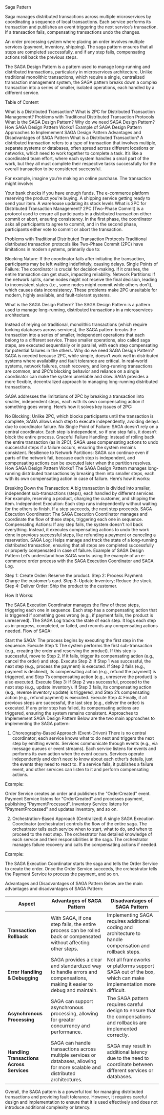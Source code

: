 Saga Pattern

Saga manages distributed transactions across multiple microservices by coordinating a sequence of local transactions. Each service performs its transaction and publishes an event triggering the next service’s transaction. If a transaction fails, compensating transactions undo the changes.

An order processing system where placing an order involves multiple services (payment, inventory, shipping). The saga pattern ensures that all steps are completed successfully, and if any step fails, compensating actions roll back the previous steps.

The SAGA Design Pattern is a pattern used to manage long-running and distributed transactions, particularly in microservices architecture. Unlike traditional monolithic transactions, which require a single, centralized transaction management system, the SAGA pattern breaks down a complex transaction into a series of smaller, isolated operations, each handled by a different service.

Table of Content

What is a Distributed Transaction?
What is 2PC for Distributed Transaction Management?
Problems with Traditional Distributed Transaction Protocols
What is the SAGA Design Pattern?
Why do we need SAGA Design Pattern?
How SAGA Design Pattern Works?
Example of SAGA Design Pattern
Approaches to Implemement SAGA Design Pattern
Advantages and Disadvantages of SAGA Pattern
What is a Distributed Transaction?
A distributed transaction refers to a type of transaction that involves multiple, separate systems or databases, often spread across different locations or networks, which need to work together to complete a task. It’s like a coordinated team effort, where each system handles a small part of the work, but they all must complete their respective tasks successfully for the overall transaction to be considered successful.

For example, imagine you’re making an online purchase. The transaction might involve:

Your bank checks if you have enough funds.
The e-commerce platform reserving the product you’re buying.
A shipping service getting ready to send your item.
A warehouse updating its stock levels
What is 2PC for Distributed Transaction Management?
2PC (Two-Phase Commit) is a protocol used to ensure all participants in a distributed transaction either commit or abort, ensuring consistency. In the first phase, the coordinator asks all participants to agree to commit, and in the second phase, participants either vote to commit or abort the transaction.

Problems with Traditional Distributed Transaction Protocols
Traditional distributed transaction protocols like Two-Phase Commit (2PC) have limitations in modern systems, primarily due to:

Blocking Nature: If the coordinator fails after initiating the transaction, participants may be left waiting indefinitely, causing delays.
Single Points of Failure: The coordinator is crucial for decision-making. If it crashes, the entire transaction can get stuck, impacting reliability.
Network Partitions: If the network splits, some nodes might not receive the final decision, leading to inconsistent states (i.e., some nodes might commit while others don’t), which causes data inconsistency.
These problems make 2PC unsuitable for modern, highly available, and fault-tolerant systems.

What is the SAGA Design Pattern?
The SAGA Design Pattern is a pattern used to manage long-running, distributed transactions in a microservices architecture.

Instead of relying on traditional, monolithic transactions (which require locking databases across services), the SAGA pattern breaks the transaction into a series of smaller, independent operations that each belong to a different service.
These smaller operations, also called saga steps, are executed sequentially or in parallel, with each step compensating for potential failures in the others.
Why do we need SAGA Design Pattern?
SAGA is needed because 2PC, while simple, doesn’t work well in distributed systems where availability and fault tolerance are critical. In real-world systems, network failures, crash recovery, and long-running transactions are common, and 2PC’s blocking behavior and reliance on a single coordinator can make the system unreliable and slow. SAGA provides a more flexible, decentralized approach to managing long-running distributed transactions.


SAGA addresses the limitations of 2PC by breaking a transaction into smaller, independent steps, each with its own compensating action if something goes wrong. Here’s how it solves key issues of 2PC:


No Blocking: Unlike 2PC, which blocks participants until the transaction is complete, SAGA allows each step to execute independently, avoiding delays due to coordinator failure.
No Single Point of Failure: SAGA doesn’t rely on a central coordinator. Each step is independent, so if one step fails, it doesn’t block the entire process.
Graceful Failure Handling: Instead of rolling back the entire transaction (as in 2PC), SAGA uses compensating actions to undo successful steps if a failure occurs, ensuring the system remains consistent.
Resilience to Network Partitions: SAGA can continue even if parts of the network fail, because each step is independent, and compensating actions can be executed later when the partition resolves.
How SAGA Design Pattern Works?
The SAGA Design Pattern manages long-running distributed transactions by breaking them into smaller steps, each with its own compensating action in case of failure. Here’s how it works:

Breaking Down the Transaction: A big transaction is divided into smaller, independent sub-transactions (steps), each handled by different services. For example, reserving a product, charging the customer, and shipping the item.
Independent Execution: Each step runs independently without waiting for the others to finish. If a step succeeds, the next step proceeds.
SAGA Execution Coordinator: The SAGA Execution Coordinator manages and coordinate the flow of these steps, triggering each one in sequence.
Compensating Actions: If any step fails, the system doesn’t roll back everything. Instead, it executes compensating actions to undo the work done in previous successful steps, like refunding a payment or canceling a reservation.
SAGA Log: Helps manage and track the state of a long-running distributed transaction, ensuring that all steps are completed successfully or properly compensated in case of failure.
Example of SAGA Design Pattern
Let’s understand how SAGA works using the example of an e-commerce order process with the SAGA Execution Coordinator and SAGA Log.


Step 1: Create Order: Reserve the product.
Step 2: Process Payment: Charge the customer’s card.
Step 3: Update Inventory: Reduce the stock.
Step 4: Deliver Order: Ship the product to the customer.

How It Works:

The SAGA Execution Coordinator manages the flow of these steps, triggering each one in sequence.
Each step has a compensating action that is triggered if something goes wrong (e.g., if payment fails, the product is unreserved).
The SAGA Log tracks the state of each step. It logs each step as in-progress, completed, or failed, and records any compensating actions needed.
Flow of SAGA:

Start the SAGA:
The process begins by executing the first step in the sequence.
Execute Step 1:
The system performs the first sub-transaction (e.g., creating the order and reserving the product). If this step is successful, move to Step 2. If it fails, trigger its compensating action (e.g., cancel the order) and stop.
Execute Step 2:
If Step 1 was successful, the next step (e.g., process the payment) is executed. If Step 2 fails (e.g., payment is declined), its compensating action (e.g., refund the payment) is triggered, and Step 1’s compensating action (e.g., unreserve the product) is also executed.
Execute Step 3:
If Step 2 was successful, proceed to the next step (e.g., update inventory). If Step 3 fails, its compensating action (e.g., reverse inventory update) is triggered, and Step 2’s compensating action (e.g., refund payment) is executed.
Execute Step 4:
Finally, if all previous steps are successful, the last step (e.g., deliver the order) is executed. If any prior step has failed, its compensating actions are triggered, ensuring the system remains consistent.
Approaches to Implemement SAGA Design Pattern
Below are the two main approaches to implementing the SAGA pattern:

1. Choreography-Based Approach (Event-Driven)
There is no central coordinator; each service knows what to do next and triggers the next step by emitting events.
Services communicate through events (e.g., via message queues or event streams). Each service listens for events and performs its own action when the event occurs.
Services operate independently and don’t need to know about each other’s details, just the events they need to react to.
If a service fails, it publishes a failure event, and other services can listen to it and perform compensating actions.

Example:


Order Service creates an order and publishes the "OrderCreated" event.
Payment Service listens for "OrderCreated" and processes payment, publishing "PaymentProcessed".
Inventory Service listens for "PaymentProcessed" and updates inventory, and so on.

2. Orchestration-Based Approach (Centralized)
A single SAGA Execution Coordinator (orchestrator) controls the flow of the entire saga.
The orchestrator tells each service when to start, what to do, and when to proceed to the next step.
The orchestrator has detailed knowledge of each service and their responsibilities in the saga.
The orchestrator manages failure recovery and calls the compensating actions if needed.

Example:


The SAGA Execution Coordinator starts the saga and tells the Order Service to create the order.
Once the Order Service succeeds, the orchestrator tells the Payment Service to process the payment, and so on.

Advantages and Disadvantages of SAGA Pattern
Below are the main advantages and disadvantages of SAGA Pattern:

| **Aspect**                                      | **Advantages of SAGA Pattern**                                                                                         | **Disadvantages of SAGA Pattern**                                                                                              |
|-------------------------------------------------|------------------------------------------------------------------------------------------------------------------------|-------------------------------------------------------------------------------------------------------------------------------|
| **Transaction Rollback**                        | With SAGA, if one step fails, the entire process can be rolled back or compensated without affecting other steps.      | Implementing SAGA requires additional coding and architecture to handle compensation and rollback steps.                       |
| **Error Handling & Debugging**                  | SAGA provides a clear and standardized way to handle errors and compensations, making it easier to debug and maintain.  | Not all frameworks or platforms support SAGA out of the box, which can make implementation more difficult.                    |
| **Asynchronous Processing**                     | SAGA can support asynchronous processing, allowing for greater concurrency and performance.                            | The SAGA pattern requires careful design to ensure that the compensations and rollbacks are implemented correctly.             |
| **Handling Transactions Across Services**       | SAGA can handle transactions across multiple services or databases, allowing for more scalable and distributed architectures. | SAGA may result in additional latency due to the need to coordinate between different services or databases.                   |


Overall, the SAGA pattern is a powerful tool for managing distributed transactions and providing fault tolerance. However, it requires careful design and implementation to ensure that it is used effectively and does not introduce additional complexity or latency.
